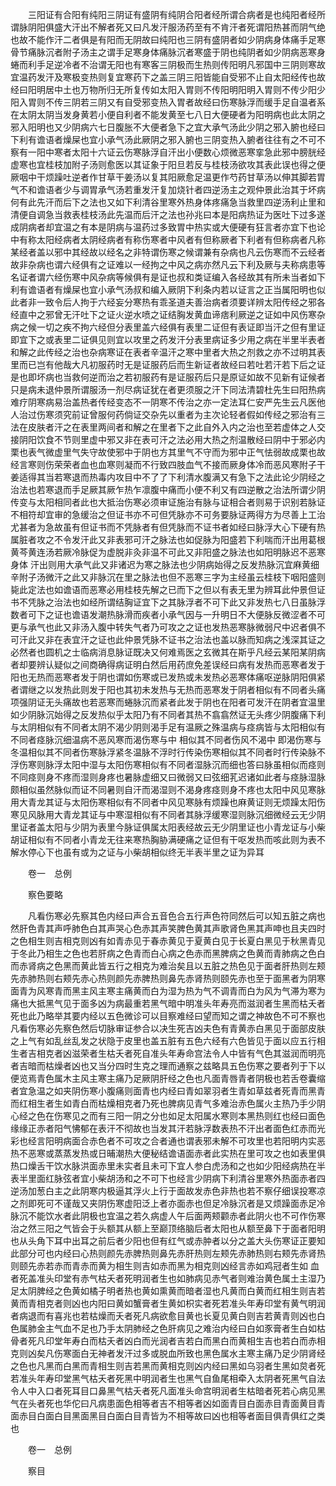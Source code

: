 <!-- { "loadSidebar": true } -->
　　三阳证有合阳有纯阳三阴证有盛阴有纯阴合阳者经所谓合病者是也纯阳者经所谓脉阴阳俱盛大汗出不解者死又曰凡发汗服汤药至有不肯汗者死谓阳热甚而阴气绝也故不能作汗二者俱是有阳而无阴故曰纯阳也三阴有盛阴者如少阴病身体痛手足寒骨节痛脉沉者附子汤主之谓手足寒身体痛脉沉者寒盛于阴也纯阴者如少阴病恶寒身蜷而利手足逆冷者不治谓无阳也有寒客三阴极而生热则传阳明凡邪国中三阴则寒故宜温药发汗及寒极变热则复宜寒药下之盖三阴三阳皆能自受邪不止自太阳经传也故经曰阳明居中土也万物所归无所复传如太阳入胃则不传阳明阳明入胃则不传少阳少阳入胃则不传三阴若三阴又有自受邪变热入胃者故经曰伤寒脉浮而缓手足自温者系在太阴太阴当发身黄若小便自利者不能发黄至七八日大便硬者为阳明病也此太阴之邪入阳明也又少阴病六七日腹胀不大便者急下之宜大承气汤此少阴之邪入腑也经曰下利有谵语者燥屎也宜小承气汤此厥阴之邪入腑也三阴变热入腑者往往有之不可不察有一阳中寒者太阳十六证云伤寒脉浮自汗出小便数心烦微恶寒挛急此邪中膀胱经虚寒也宜桂枝加附子汤则愈医以其证象于阳旦若反与桂枝汤欲攻其表此误也得之便厥咽中干烦躁吐逆者作甘草干姜汤以复其阳厥愈足温更作芍药甘草汤以伸其脚若胃气不和谵语者少与调胃承气汤若重发汗复加烧针者四逆汤主之观仲景此治其于坏病何有此先汗而后下之法也又如下利清谷里寒外热身体疼痛急当救里四逆汤利止里和清便自调急当救表桂枝汤此先温而后汗之法也孙兆曰本是阳病热证为医吐下过多遂成阴病者却宜温之有本是阴病与温药过多致胃中热实或大便硬有狂言者亦宜下也论中有称太阳经病者太阴经病者有称伤寒者中风者有但称厥者下利者有但称病者凡称某经者盖以邪中其经故以经名之非特谓伤寒之候谓兼有杂病也凡云伤寒而不云经者故非杂病也谓六经俱有之证难以一经拘之中风之病亦然凡云下利及厥与夫称病患等名证者谓六经伤寒中风杂病等候俱有是证也叔和类证编入各经故其有所未当者如下利有谵语者有燥屎也宜小承气汤叔和编入厥阴下利条内若以证言之正当属阳明也似此者非一致令后人拘于六经妄分寒热有乖圣道夫善治病者须要详辨太阳传经之邪各经直中之邪曾无汗吐下之证火逆水喷之证结胸发黄血谛痞利厥逆之证如中风伤寒杂病之候一切之疾不拘六经但分表里盖六经俱有表里二证但有表证即当汗之但有里证即宜下之或表里二证俱见则宜以攻里之药发汗分表里病证多少用之病在半里半表者和解之此传经之治也杂病寒证在表者辛温汗之寒中里者大热之剂救之亦不过明其表里而已岂有他哉大凡初服药时无是证服药后而生新证者故经曰若吐若汗若下后之证是也即坏病也当救何逆而治之若初服药有是证服药后只是原证如故不见新有证候者只是病未退仲景所谓服汤一剂尽病证犹在者更须服之汗下同法清碧杜先生曰阳热病难疗阴寒病易治盖热者传经变态不一阴寒不传治之亦一定法耳仁安严先生云凡医他人治过伤寒须究前证曾服何药倘证交杂先以重者为主次论轻者假如传经之邪治有三法在皮肤者汗之在表里两间者和解之在里者下之此自外入内之治也至若虚体之人交接阴阳饮食不节则里虚中邪又非在表可汗之法必用大热之剂温散经曰阴中于邪必内栗也表气微虚里气失守故使邪中于阴也方其里气不守而为邪中正气怯弱故成栗也故经言寒则伤荣荣者血也血寒则凝而不行致四肢血气不接而厥身体冷而恶风寒附子干姜适得其当若寒退而热毒内攻目中不了了下利清水腹满又有急下之法此论少阴经之治法也若寒退而手足厥其厥乍热乍凛腹中痛而小便不利又有四逆散之治法所谓少阴传变与太阳相同者此也大抵治伤寒必须审证施治有脉与证相合者则易于识别若脉证不相符却宜审的急缓治之但证书亦不可但凭脉亦不可务要脉证两得方为尽善上工治尤甚者为急故虽有但证书而不凭脉者有但凭脉而不证书者如经曰脉浮大心下硬有热属脏者攻之不令发汗此又非表邪可汗之脉法也如促脉为阳盛若下利喘而汗出用葛根黄芩黄连汤若厥冷脉促为虚脱非灸非温不可此又非阳盛之脉法也如阳明脉迟不恶寒身体 汗出则用大承气此又非诸迟为寒之脉法也少阴病始得之反发热脉沉宜麻黄细辛附子汤微汗之此又非脉沉在里之脉法也但不恶寒三字为主经虽云桂枝下咽阳盛则毙此定法也如谵语而恶寒必用桂枝先解之已而下之但以有表无里为辨耳此仲景但证书不凭脉之治法也如经所谓结胸证宜下之其脉浮者不可下此又非发热七八日虽脉浮数者可下之证也谵语发潮热脉滑而疾者小承气因与一升明日不大便脉反微涩者不可更与承气也此又非汤入腹中转失气者乃可攻之之证也发热恶寒脉微弱尺中迟者俱不可汗此又非在表宜汗之证也此仲景凭脉不证书之治法也盖以脉而知病之浅深其证之必然者也圆机之士临病消息脉证既决又何难焉医之玄微其在斯乎凡经云某阳某阴病者却要辨认疑似之间商确得病证明白然后用药庶免差误经曰病有发热而恶寒者发于阳也无热而恶寒者发于阴也谓如伤寒或已发热或未发热必恶寒体痛呕逆脉阴阳俱紧者谓继之以发热此则发于阳也其初未发热与无热而恶寒发于阴者相似有不同者头痛项强阴证无头痛故也若恶寒而蜷脉沉而紧者此发于阴也在阳者可发汗在阴者宜温里如少阴脉沉始得之反发热似乎太阳乃有不同者其热不翕翕然证无头疼少阴腹痛下利与太阴相似有不同者太阴不渴少阴则渴手足有温厥之殊温病与痉病皆与太阳相似有不同者痉脉沉细温病不恶风寒而渴伤寒与中 相似其不同者伤风不渴中 即渴伤寒与冬温相似其不同者伤寒脉浮紧冬温脉不浮时行传染伤寒相似其不同者时行传染脉不浮伤寒则脉浮太阳中湿与太阳伤寒相似有不同者湿脉沉而细也答曰脉虽相似而痉则不同痉则身不疼而湿则身疼也暑脉虚细又曰微弱又曰弦细芤迟诸如此者与痉脉湿脉颇相似虽然脉似而证不同暑则自汗而渴湿则不渴身疼痉则身不疼也太阳中风见寒脉用大青龙其证与太阳伤寒相似有不同者中风见寒脉有烦躁也麻黄证则无烦躁太阳伤寒见风脉用大青龙其证与中寒湿相似有不同者其脉浮缓寒湿则脉沉细微经云无少阴里证者盖太阳与少阴为表里今脉证俱属太阳表经故云无少阴里证也小青龙证与小柴胡证相似有不同者小青龙无往来寒热胸胁满硬痛之证但有干呕发热而咳此则为表不解水停心下也虽有或为之证与小柴胡相似终无半表半里之证为异耳

　　卷一　总例

　　察色要略

　　凡看伤寒必先察其色内经曰声合五音色合五行声色符同然后可以知五脏之病也然肝色青其声呼肺色白其声哭心色赤其声笑脾色黄其声歌肾色黑其声呻也且夫四时之色相生则吉相克则凶有如青赤见于春赤黄见于夏黄白见于长夏白黑见于秋黑青见于冬此乃相生之色也若肝病之色青而白心病之色赤而黑脾病之色黄而青肺病之色白而赤肾病之色黑而黄此皆五行之相克为难治矣且以五脏之热色见于面者肝热则左颊先赤肺热则右颊先赤心热则颜先赤脾热则鼻先赤肾热则颐先赤也至于面黑者为阴寒面青为风寒青而黑主风主寒主痛黄而白为湿为热为气不调青而白为风为气滞为寒为痛也大抵黑气见于面多凶为病最重若黑气暗中明准头年寿亮而滋润者生黑而枯夭者死也此乃略举其要内经以五色微诊可以目察难经曰望而知之谓之神故色不可不察也凡看伤寒必先察色然后切脉审证参合以决生死吉凶夫色有青黄赤白黑见于面部皮肤之上气有如乱丝乱发之状隐于皮里也盖五脏有五色六经有六色皆见于面以应五行相生者吉相克者凶滋荣者生枯夭者死自准头年寿命宫法令人中皆有气色其滋润而明亮者吉暗而枯燥者凶也又当分四时生克之理而通察之兹略具五色伤寒之要者列于下以便览焉青色属木主风主寒主痛乃足厥阴肝经之色也凡面青唇青者阴极也若舌卷囊缩者宜急温之如夹阴伤寒小腹痛则面青也内经曰青如翠羽者生青如草兹者死青而黑青而红相生者生如青白而枯燥相克者乃死也脾病见青气多难治赤色属火主热乃手少阴心经之色在伤寒见之而有三阳一阴之分也如足太阳属水寒则本黑热则红也经曰面色缘缘正赤者阳气怫郁在表汗不彻故也当发其汗若脉浮数表热不汗出者面色红赤而光彩也经言阳明病面合赤色者不可攻之合者通也谓表邪未解不可攻里也若阳明内实恶热不恶寒或蒸蒸发热或日晡潮热大便秘结谵语面赤者此实热在里可攻之也如表里俱热口燥舌干饮水脉洪面赤里未实者且未可下宜人参白虎汤和之也如少阳经病热在半表半里面红脉弦者宜小柴胡汤和之不可下也经言少阴病下利清谷里寒外热面赤者四逆汤加葱白主之此阴寒内极逼其浮火上行于面故发赤色非热也若不察仔细误投寒凉之剂即死可不谨哉又夹阴伤寒虚阳泛上者亦面赤也但足冷脉沉者是又烦躁面赤足冷脉沉不能饮水者此阴极也宜温之若久病虚人午后面两颊颧赤者此阴火也不可作伤寒治之然三阳之气皆会于头额其从额上至巅顶络脑后者太阳也从额至鼻下于面者阳明也从头角下耳中出耳之前后者少阳也但有红气或赤肿者以分之盖大头伤寒证正要知此部分可也内经曰心热则颜先赤脾热则鼻先赤肝热则左颊先赤肺热则右颊先赤肾热则颐先赤若赤而青赤而黄为相生则吉如赤而黑为相克则凶经言赤如鸡冠者生如 血者死盖准头印堂有赤气枯夭者死明润者生也如肺病见赤气者则难治黄色属土主湿乃足太阴脾经之色黄如橘子明者热也黄如熏黄而暗者湿也凡黄而白黄而红相生则吉若黄而青相克者则凶也内阳曰黄如蟹膏者生黄如枳实者死若准头年寿印堂有黄气明润者病退而有喜兆也若枯燥而夭者死凡病欲愈目黄也长夏见黄白则吉若黄青则凶也白色属肺金主气血不足也乃手太阴肺经之色肝病见之难治内经曰白如豕膏者生白如枯骨者死凡印堂年寿白而枯夭者凶白而光润者吉若白而黑白而黄相生吉也若白而赤相克则凶矣凡伤寒面白无神者发汗过多或脱血所致也黑色属水主寒主痛乃足少阴肾经之色也凡黑而白黑而青相生则吉若黑而黄相克则凶内经曰黑如乌羽者生黑如炱者死若准头年寿印堂黑气枯夭者死黑中明润者生也黑气自鱼尾相牵入太阴者死黑气自法令人中入口者死耳目口鼻黑气枯夭者死凡面准头命宫明润者生枯暗者死若心病见黑气在头者死也华佗曰凡病患面色相等者吉不相等者凶如面青目白面赤目青面黄目青面赤目白面白目黑面黑目白面白目青皆为不相等故曰凶也相等者面目俱青俱红之类也

　　卷一　总例

　　察目

